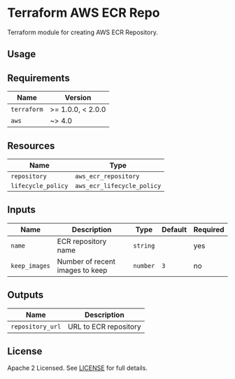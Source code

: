 # Terraform AWS ECR Repo

Terraform module for creating AWS ECR Repository.


## Usage


## Requirements

| Name        | Version           |
|-------------|-------------------|
| `terraform` | >= 1.0.0, < 2.0.0 |
| `aws`       | ~> 4.0            |


## Resources

| Name              | Type                       |
|-------------------|----------------------------|
| `repository`      | `aws_ecr_repository`       |
| `lifecycle_policy`| `aws_ecr_lifecycle_policy` |


## Inputs

| Name          | Description                     | Type     | Default | Required |
|---------------|---------------------------------|----------|---------|----------|
| `name`        | ECR repository name             | `string` |         | yes      |
| `keep_images` | Number of recent images to keep | `number` | `3`     | no       |


## Outputs

| Name             | Description           |
|------------------|-----------------------|
| `repository_url` | URL to ECR repository |


## License

Apache 2 Licensed. See [LICENSE](LICENSE) for full details.
